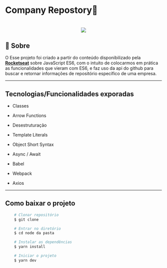 <h1>
    Company Repostory🔎
</h1>

<h1 align="center">
    <img src="https://media.giphy.com/media/QyJhdw3XHbEsLxN1lX/giphy.gif">
</h1>

## 📖 Sobre

O Esse projeto foi criado a partir do conteúdo disponibilizado pela [**Rocketseat**](https://rocketseat.com.br/) sobre JavaScript ES6, com o intuito de colocarmos em prática as funcionalidades que vieram com ES6, e faz uso da api do github para buscar e retornar informações de repositório específico de uma empresa. 

---

## Tecnologias/Funcionalidades exporadas

 - Classes
 - Arrow Functions
 - Desestruturação
 - Template Literals
 - Object Short Syntax
 - Async / Await

 - Babel
 - Webpack
 - Axios


---


## Como baixar o projeto

```bash
    # Clonar repositório
    $ git clone

    # Entrar no diretório
    $ cd node da pasta

    # Instalar as dependências
    $ yarn install

    # Iniciar o projeto
    $ yarn dev
```


